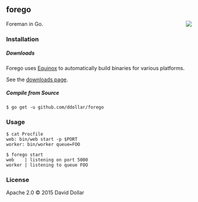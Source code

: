 ## forego

<a href="https://circleci.com/gh/ddollar/forego">
  <img align="right" src="https://circleci.com/gh/ddollar/forego.svg?style=svg">
</a>

Foreman in Go.

### Installation

##### Downloads

Forego uses [Equinox](https://equinox.io) to automatically build binaries for various platforms.

See the [downloads page](https://dl.equinox.io/convox/forego/stable).

##### Compile from Source

    $ go get -u github.com/ddollar/forego

### Usage

    $ cat Procfile
    web: bin/web start -p $PORT
    worker: bin/worker queue=FOO

    $ forego start
    web    | listening on port 5000
    worker | listening to queue FOO

### License

Apache 2.0 &copy; 2015 David Dollar

